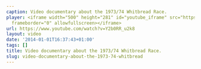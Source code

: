```yaml
---
caption: Video documentary about the 1973/74 Whitbread Race.
player: <iframe width="500" height="281" id="youtube_iframe" src="https://www.youtube.com/embed/Y2b0RR_u2k8?feature=oembed&amp;enablejsapi=1&amp;origin=https://safe.txmblr.com&amp;wmode=opaque"
  frameborder="0" allowfullscreen></iframe>
url: https://www.youtube.com/watch?v=Y2b0RR_u2k8
layout: video
date: '2014-01-01T16:37:43+01:00'
tags: []
title: Video documentary about the 1973/74 Whitbread Race.
slug: video-documentary-about-the-1973-74-whitbread
---
```


